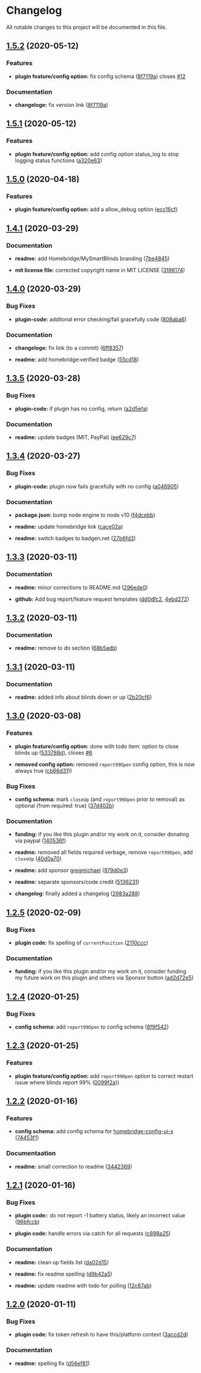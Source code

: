 # Changelog

All notable changes to this project will be documented in this file.

## [1.5.2](https://github.com/apexad/homebridge-mysmartblinds-bridge/compare/v1.5.1...v1.5.2) (2020-05-12)


### Features

* **plugin feature/config option:** fix config schema ([8f7119a](https://github.com/apexad/homebridge-mysmartblinds-bridge/commit/8f7119a9f996077bd4e37b5f0d8218f23985f12b)) closes [#12](https://github.com/apexad/homebridge-mysmartblinds-bridge/issues/12)

### Documentation

* **changeloge:** fix version link ([8f7119a](https://github.com/apexad/homebridge-mysmartblinds-bridge/commit/8f7119a9f996077bd4e37b5f0d8218f23985f12b))

## [1.5.1](https://github.com/apexad/homebridge-mysmartblinds-bridge/compare/v1.5.0...v1.5.1) (2020-05-12)


### Features

* **plugin feature/config option:** add config option status_log to stop logging status functions ([a320e63](https://github.com/apexad/homebridge-mysmartblinds-bridge/commit/a320e63e404099affebbdb42e5b2d1ef89aef12e))


## [1.5.0](https://github.com/apexad/homebridge-mysmartblinds-bridge/compare/v1.4.1...v1.5.0) (2020-04-18)


### Features

* **plugin feature/config option:** add a allow_debug option ([ecc16cf](https://github.com/apexad/homebridge-mysmartblinds-bridge/commit/ecc16cfd3a451973daa42de8b3da1ff56c312c33))


## [1.4.1](https://github.com/apexad/homebridge-mysmartblinds-bridge/compare/v1.4.0...v1.4.1) (2020-03-29)


### Documentation

* **readme:** add Homebridge/MySmartBlinds branding ([7be4845](https://github.com/apexad/homebridge-mysmartblinds-bridge/commit/7be4845a28ed48cd71fd811b34f3c60b7448f0ff))

* **mit license file:** corrected copyright name in MIT LICENSE ([3196174](https://github.com/apexad/homebridge-mysmartblinds-bridge/commit/31961743fac013954dd3739981544f4633c3fb5a))

## [1.4.0](https://github.com/apexad/homebridge-mysmartblinds-bridge/compare/v1.3.5...v1.4.0) (2020-03-29)


### Bug Fixes

* **plugin-code:** additonal error checking/fail gracefully code ([808aba6](https://github.com/apexad/homebridge-mysmartblinds-bridge/commit/808aba61d32455ba0f31ec26eaefb0ce65686e93))

### Documentation

* **changeloge:** fix link (to a commit) ([6ff8357](https://github.com/apexad/homebridge-mysmartblinds-bridge/commit/6ff8357503d8722d2c74698bf3d479e322eb2357))

* **readme:** add homebridge:verified badge ([55cd18](https://github.com/apexad/homebridge-mysmartblinds-bridge/commit/55cd1815ae28146b585e22fe44b3049eda36d734))

## [1.3.5](https://github.com/apexad/homebridge-mysmartblinds-bridge/compare/v1.3.4...v1.3.5) (2020-03-28)


### Bug Fixes

* **plugin-code:** if plugin has no config, return ([a2d5efa](https://github.com/apexad/homebridge-mysmartblinds-bridge/commit/a2d5efa3742519f998449dcfb53d07fa27e28c53))

### Documentation

* **readme:** update badges (MIT, PayPal) ([ee629c7](https://github.com/apexad/homebridge-mysmartblinds-bridge/commit/ee629c7d7e209d0bba3837a0c8c5727f8416f6fd))

## [1.3.4](https://github.com/apexad/homebridge-mysmartblinds-bridge/compare/v1.3.3...v1.3.4) (2020-03-27)


### Bug Fixes

* **plugin-code:** plugin now fails gracefully with no config ([a046905](https://github.com/apexad/homebridge-mysmartblinds-bridge/commit/a0469055a24e30d6f446303f9f0932b65476c443]))

### Documentation

* **package.json:** bump node engine to node v10 ([f4dcebb](https://github.com/apexad/homebridge-mysmartblinds-bridge/commit/f4dcebb94bb21b71d000b16e61ffac54f325e117))

* **readme:** update homebridge link ([cace02a](https://github.com/apexad/homebridge-mysmartblinds-bridge/commit/cace02a2f34f2edf1c7cf1e4f521f310a551391f))

* **readme:** switch badges to badgen.net ([27b6fd3](https://github.com/apexad/homebridge-mysmartblinds-bridge/commit/27b6fd32a9cd76bc0384f0c377f60db78c91aec9))


## [1.3.3](https://github.com/apexad/homebridge-mysmartblinds-bridge/compare/v1.3.2...v1.3.3) (2020-03-11)


### Documentation

* **readme:** minor corrections to README.md ([296ede0](https://github.com/apexad/homebridge-mysmartblinds-bridge/commit/296ede0931e9e2dc378e0a9c802aa73945bfcaec))

* **github:** Add bug report/feature request templates ([dd0dfc2](https://github.com/apexad/homebridge-mysmartblinds-bridge/commit/dd0dfc257774c7a24aaca070d39b87921b237b3b), [4ebd272](https://github.com/apexad/homebridge-mysmartblinds-bridge/commit/4ebd272122f65d603f38c846ef68819548391517))


## [1.3.2](https://github.com/apexad/homebridge-mysmartblinds-bridge/compare/v1.3.1...v1.3.2) (2020-03-11)


### Documentation

* **readme:** remove to do section ([68b5adb](https://github.com/apexad/homebridge-mysmartblinds-bridge/commit/68b5adb667f3aed568094db2347c8b2dabe7d1f9))

## [1.3.1](https://github.com/apexad/homebridge-mysmartblinds-bridge/compare/v1.3.0...v1.3.1) (2020-03-11)


### Documentation

* **readme:** added info about blinds down or up ([2b20cf6](https://github.com/apexad/homebridge-mysmartblinds-bridge/commit/2b20cf649ea34df13581f86b8d526b8e54b8fd20))

## [1.3.0](https://github.com/apexad/homebridge-mysmartblinds-bridge/compare/v1.2.5...v1.3.0) (2020-03-08)


### Features

* **plugin feature/config option:** done with todo item: option to close blinds up ([533788d](https://github.com/apexad/homebridge-mysmartblinds-bridge/commit/533788de83f8d5140489fbbae97083b677f9b5ed)), closes [#6](https://github.com/apexad/homebridge-mysmartblinds-bridge/issues/6)

* **removed config option:** removed `report99Open` config option, this is now always true ([cb66d31](https://github.com/apexad/homebridge-mysmartblinds-bridge/commit/cb66d31f2d498755c7daa540c30c0eb6e097a8c6)))

### Bug Fixes

* **config schema:** mark `closeUp` (and `report99Open` prior to removal) as optional (from required: true) ([37d402b](https://github.com/apexad/homebridge-mysmartblinds-bridge/commit/37d402b49c753559b3d744a748f65175fd9d320f))

### Documentation

* **funding:** if you like this plugin and/or my work on it, consider donating via paypal ([140536f](https://github.com/apexad/homebridge-mysmartblinds-bridge/commit/140536f6ecd5ec13cece23ddb4ba8591850b1a00))

* **readme:** removed all fields required verbage, remove `report99Open`, add `closeUp` ([40d0a70](https://github.com/apexad/homebridge-mysmartblinds-bridge/commit/40d0a700f30ede71809def15d197567a57c8b4ba))

* **readme:** add sponsor [gregmichael](https://github.com/gregmichael) ([979d0e3](https://github.com/apexad/homebridge-mysmartblinds-bridge/commit/979d0e3945d8354a92129baf7f7cb576680039be))

* **readme:** separate sponsors/code credit ([5136231](https://github.com/apexad/homebridge-mysmartblinds-bridge/commit/5136231c82c317b5f0c6ee25a33960f60df4bea9))

* **changelog:** finally added a changelog ([2983a288](https://github.com/apexad/homebridge-mysmartblinds-bridge/commit/2983a288ff3a32633c38035c8bb28b87ac2bddc0))

## [1.2.5](https://github.com/apexad/homebridge-mysmartblinds-bridge/compare/v1.2.4...v1.2.5) (2020-02-09)


### Bug Fixes

* **plugin code:** fix spelling of `currentPosition` ([2110ccc](https://github.com/apexad/homebridge-mysmartblinds-bridge/commit/2110ccc49210b5f2384a9046b42618219535840f))

### Documentation

* **funding:** if you like this plugin and/or my work on it, consider funding my future work on this plugin and others via Sponsor button ([ad2d72e5](https://github.com/apexad/homebridge-mysmartblinds-bridge/commit/ad2d72e54c4fdf7af03d8e83b9fc916cbd754144))

## [1.2.4](https://github.com/apexad/homebridge-mysmartblinds-bridge/compare/v1.2.3...v1.2.4) (2020-01-25)

### Bug Fixes

* **config schema:** add `report99Open` to config schema ([8f9f542](https://github.com/apexad/homebridge-mysmartblinds-bridge/commit/8f9f542575137490d13fa54c4cf1e0d8816e6af7))

## [1.2.3](https://github.com/apexad/homebridge-mysmartblinds-bridge/compare/v1.2.2...v1.2.3) (2020-01-25)


### Features

* **plugin feature/config option:** add `report99Open` option to correct restart issue where blinds report 99% ([0099f2a](https://github.com/apexad/homebridge-mysmartblinds-bridge/commit/0099f2a981a69e7bbad565a6cd390dcae9a03bbd)))

## [1.2.2](https://github.com/apexad/homebridge-mysmartblinds-bridge/compare/v1.2.1...v1.2.2) (2020-01-16)


### Features

* **config schema:** add config schema for [homebridge-config-ui-x](https://www.npmjs.com/package/homebridge-config-ui-x) ([74453f1](https://github.com/apexad/homebridge-mysmartblinds-bridge/commit/74453f1f4dcf679bc537c8102eb9041acb642f06))

### Documentaation

* **readme:** small correction to readme ([3442369](https://github.com/apexad/homebridge-mysmartblinds-bridge/commit/3442369d268695f95d2a5a0f7040b6f6337bc682))

## [1.2.1](https://github.com/apexad/homebridge-mysmartblinds-bridge/compare/v1.2.0...v1.2.1) (2020-01-16)


### Bug Fixes

* **plugin code:**: do not report -1 battery status, likely an incorrect value ([96bfccb](https://github.com/apexad/homebridge-mysmartblinds-bridge/commit/96bfccbbc6818ab80e2eb59cab4f1ddbdb789399))

* **plugin code:** handle errors via catch for all requests ([c898a25](https://github.com/apexad/homebridge-mysmartblinds-bridge/commit/c898a25ef5f8607f8a1a237f8a497ee6598a9f33))

### Documentation

* **readme:** clean up fields list ([da02d15](https://github.com/apexad/homebridge-mysmartblinds-bridge/commit/da02d15b0a00e2f1ba64d5a2c2637b5ceeea012b))

* **readme:** fix readme spelling ([d9b42a5](https://github.com/apexad/homebridge-mysmartblinds-bridge/commit/d9b42a5118f42022384aded62ada23ee6abb3cd9))

* **readme:** update readme with todo for polling ([12c87ab](https://github.com/apexad/homebridge-mysmartblinds-bridge/commit/12c87ab9623f9d5b5317a23bc6e86e9c495126b8))

## [1.2.0](https://github.com/apexad/homebridge-mysmartblinds-bridge/releases/tag/v1.2.0) (2020-01-11)


### Bug Fixes

* **plugin code:**  fix token refresh to have this/platform context ([3accd2d](https://github.com/apexad/homebridge-mysmartblinds-bridge/commit/3accd2d97fe36e030d54c134826a5628271633a3))

### Documentation

* **readme:** spelling fix ([d56ef81](https://github.com/apexad/homebridge-mysmartblinds-bridge/commit/d56ef8104123559ec98e131ec247ba0124c5c053))
